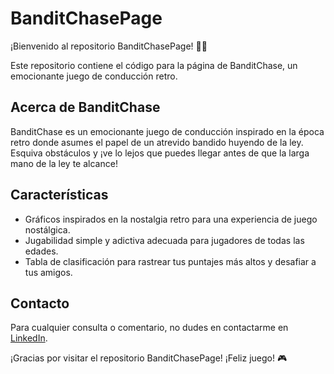 # BanditChasePage

¡Bienvenido al repositorio BanditChasePage! 🚗💨

Este repositorio contiene el código para la página de BanditChase, un emocionante juego de conducción retro.

## Acerca de BanditChase

BanditChase es un emocionante juego de conducción inspirado en la época retro donde asumes el papel de un atrevido bandido huyendo de la ley. Esquiva obstáculos y ¡ve lo lejos que puedes llegar antes de que la larga mano de la ley te alcance!

## Características

- Gráficos inspirados en la nostalgia retro para una experiencia de juego nostálgica.
- Jugabilidad simple y adictiva adecuada para jugadores de todas las edades.
- Tabla de clasificación para rastrear tus puntajes más altos y desafiar a tus amigos.

## Contacto

Para cualquier consulta o comentario, no dudes en contactarme en [LinkedIn](https://www.linkedin.com/in/jes%C3%BAs-casais-carrillo-jcasaiscar/).

¡Gracias por visitar el repositorio BanditChasePage! ¡Feliz juego! 🎮

